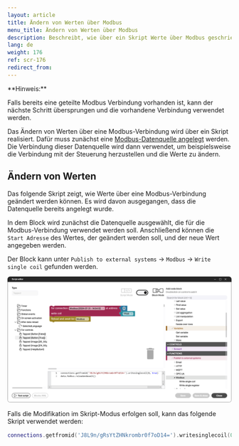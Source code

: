 ```yaml
---
layout: article
title: Ändern von Werten über Modbus
menu_title: Ändern von Werten über Modbus
description: Beschreibt, wie über ein Skript Werte über Modbus geschrieben werden können.
lang: de
weight: 176
ref: scr-176    
redirect_from:
---
```


<div class="box-tip" markdown="1">
**Hinweis:**

Falls bereits eine geteilte Modbus Verbindung vorhanden ist, kann der nächste Schritt übersprungen und die vorhandene Verbindung verwendet werden.
</div>

Das Ändern von Werten über eine Modbus-Verbindung wird über ein Skript realisiert. Dafür muss zunächst eine [Modbus-Datenquelle angelegt](/data_sources/de-modbus.html) werden. Die Verbindung dieser Datenquelle wird dann verwendet, um beispielsweise die Verbindung mit der Steuerung herzustellen und die Werte zu ändern.

## Ändern von Werten
Das folgende Skript zeigt, wie Werte über eine Modbus-Verbindung geändert werden können. Es wird davon ausgegangen, dass die Datenquelle bereits angelegt wurde.

In dem Block wird zunächst die Datenquelle ausgewählt, die für die Modbus-Verbindung verwendet werden soll. Anschließend können die `Start Adresse` des Wertes, der geändert werden soll, und der neue Wert angegeben werden.

Der Block kann unter `Publish to external systems` -> `Modbus` -> `Write single coil` gefunden werden.

![Ändern von Werten über Modbus](/assets/images/scripting/Scripting_Beispiele/modbus/en-script-change-modbus-values.png)

Falls die Modifikation im Skript-Modus erfolgen soll, kann das folgende Skript verwendet werden:

```lua
connections.getfromid('J8L9n/gRsYtZHNkrombr0f7oD14=').writesinglecoil(0, true)
```